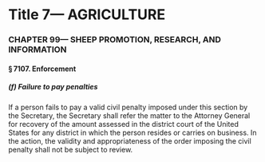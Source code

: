 
# Title 7— AGRICULTURE
### CHAPTER 99— SHEEP PROMOTION, RESEARCH, AND INFORMATION
#### § 7107. Enforcement
##### (f) Failure to pay penalties

If a person fails to pay a valid civil penalty imposed under this section by the Secretary, the Secretary shall refer the matter to the Attorney General for recovery of the amount assessed in the district court of the United States for any district in which the person resides or carries on business. In the action, the validity and appropriateness of the order imposing the civil penalty shall not be subject to review.
